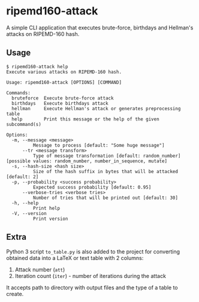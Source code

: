 # ripemd160-attack

A simple CLI application that executes brute-force, birthdays and Hellman's attacks on RIPEMD-160 hash.

## Usage

```console
$ ripemd160-attack help
Execute various attacks on RIPEMD-160 hash.

Usage: ripemd160-attack [OPTIONS] [COMMAND]

Commands:
  bruteforce  Execute brute-force attack
  birthdays   Execute birthdays attack
  hellman     Execute Hellman's attack or generates preprocessing table
  help        Print this message or the help of the given subcommand(s)

Options:
  -m, --message <message>
          Message to process [default: "Some huge message"]
      --tr <message transform>
          Type of message transformation [default: random_number] [possible values: random_number, number_in_sequence, mutate]
  -s, --hash-size <hash size>
          Size of the hash suffix in bytes that will be attacked [default: 2]
  -p, --probability <success probability>
          Expected success probability [default: 0.95]
      --verbose-tries <verbose tries>
          Number of tries that will be printed out [default: 30]
  -h, --help
          Print help
  -V, --version
          Print version
```

## Extra

Python 3 script `to_table.py` is also added to the project for converting obtained data into a LaTeX or text table with 2 columns:
1. Attack number (`att`)
2. Iteration count (`iter`) - number of iterations during the attack

It accepts path to directory with output files and the type of a table to create.
